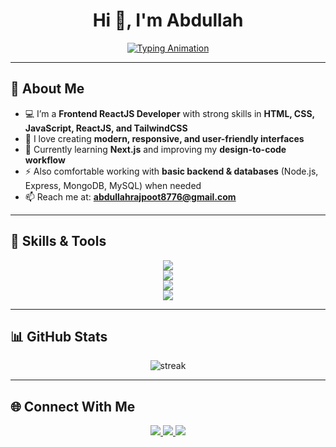 <!-- Fancy GitHub Profile README -->

<h1 align="center">Hi 👋, I'm Abdullah</h1>

<!-- Typing Animation -->
<p align="center">
  <a href="https://github.com/YourUsername">
    <img src="https://readme-typing-svg.herokuapp.com?size=24&color=FF6F61&center=true&vCenter=true&width=600&lines=Frontend+Developer;ReactJS+Enthusiast;Tailwind+CSS+Lover;Passionate+About+UI%2FUX;Always+Learning+New+Things" alt="Typing Animation" />
  </a>
</p>

---

## 🌟 About Me  
- 💻 I’m a **Frontend ReactJS Developer** with strong skills in **HTML, CSS, JavaScript, ReactJS, and TailwindCSS**  
- 🎨 I love creating **modern, responsive, and user-friendly interfaces**  
- 🌱 Currently learning **Next.js** and improving my **design-to-code workflow**  
- ⚡ Also comfortable working with **basic backend & databases** (Node.js, Express, MongoDB, MySQL) when needed  
- 📫 Reach me at: **abdullahrajpoot8776@gmail.com**  

---

## 🚀 Skills & Tools  

<p align="center">
  <!-- Frontend -->
  <img src="https://skillicons.dev/icons?i=html,css,js,react,tailwind" />
  <br/>
  <!-- Backend (basic) -->
  <img src="https://skillicons.dev/icons?i=nodejs,express,python" />
  <br/>
  <!-- Databases -->
  <img src="https://skillicons.dev/icons?i=mongodb,mysql" />
  <br/>
  <!-- Others -->
  <img src="https://skillicons.dev/icons?i=git,github,vscode" />
</p>

---

## 📊 GitHub Stats  

<p align="center">
  <img src="https://github-readme-streak-stats.herokuapp.com/?user=abdullah2302&theme=radical&hide_border=true" alt="streak" />
</p>



---

## 🌐 Connect With Me  

<p align="center">
  <a href="https://www.linkedin.com/in/abdullah-azhar23/" target="_blank">
    <img src="https://img.shields.io/badge/LinkedIn-0077B5?style=for-the-badge&logo=linkedin&logoColor=white" />
  </a>
  <a href="mailto:abdullahrajpoot8776@gmail.com">
    <img src="https://img.shields.io/badge/Email-D14836?style=for-the-badge&logo=gmail&logoColor=white" />
  </a>
  <a href="https://abdullah2302.github.io/my-Portfolio" target="_blank">
    <img src="https://img.shields.io/badge/Portfolio-000000?style=for-the-badge&logo=react&logoColor=white" />
  </a>
</p>

